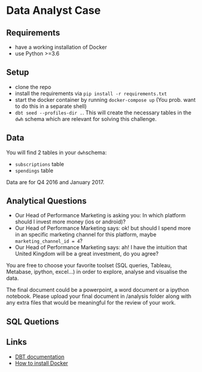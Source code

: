 # Data Analyst Case

## Requirements

* have a working installation of Docker
* use Python >=3.6

## Setup

* clone the repo
* install the requirements via `pip install -r requirements.txt`
* start the docker container by running `docker-compose up` (You prob. want to do this in a separate shell)
* `dbt seed --profiles-dir .`. This will create the necessary tables in the `dwh` schema which are relevant for solving this challenge.

## Data

You will find 2 tables in your `dwh`schema:

* `subscriptions` table
* `spendings` table

Data are for Q4 2016 and January 2017.

## Analytical Questions

* Our Head of Performance Marketing is asking you: In which platform should I invest more money (ios or android)?
* Our Head of Performance Marketing says: ok! but should I spend more in an specific marketing channel for this platform, maybe `marketing_channel_id = 4`?
* Our Head of Performance Marketing says: ah! I have the intuition that United Kingdom will be a great investment, do you agree?

You are free to choose your favorite toolset (SQL queries, Tableau, Metabase, ipython, excel...) in order to explore, analyse and visualise the data.

The final document could be a powerpoint, a word document or a ipython notebook. Please upload your final document in /analysis folder along with any extra files that would be meaningful for the review of your work.

## SQL Quetions


## Links

* [DBT documentation](https://docs.getdbt.com/)
* [How to install Docker](https://docs.docker.com/install/)
